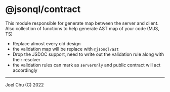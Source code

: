# @jsonql/contract

This module responsible for generate map between the server and client.
Also collection of functions to help generate AST map of your code (MJS, TS)

- Replace almost every old design
- the validation map will be replace with `@jsonql/ast`
- Drop the JSDOC support, need to write out the validation rule along with their resolver
- the validation rules can mark as `serverOnly` and public contract will act accordingly  

---

Joel Chu (C) 2022
